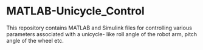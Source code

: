 # MATLAB-Unicycle_Control
This repository contains MATLAB and Simulink files for controlling various parameters associated with a unicycle- like roll angle of the robot arm, pitch angle of the wheel etc.  
